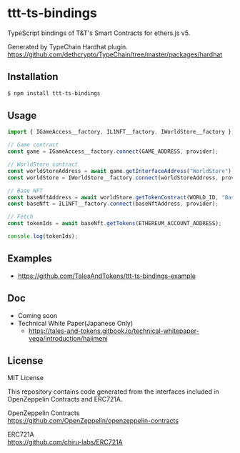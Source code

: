 # ttt-ts-bindings

TypeScript bindings of T&T's Smart Contracts for ethers.js v5.

Generated by TypeChain Hardhat plugin.  
https://github.com/dethcrypto/TypeChain/tree/master/packages/hardhat

## Installation

```bash
$ npm install ttt-ts-bindings
```

## Usage

```typescript
import { IGameAccess__factory, IL1NFT__factory, IWorldStore__factory } from "ttt-ts-bindings";

// Game contract
const game = IGameAccess__factory.connect(GAME_ADDRESS, provider);

// WorldStore contract
const worldStoreAddress = await game.getInterfaceAddress("WorldStore");
const worldStore = IWorldStore__factory.connect(worldStoreAddress, provider);

// Base NFT
const baseNftAddress = await worldStore.getTokenContract(WORLD_ID, "BaseNFT");
const baseNft = IL1NFT__factory.connect(baseNftAddress, provider);

// Fetch 
const tokenIds = await baseNft.getTokens(ETHEREUM_ACCOUNT_ADDRESS);

console.log(tokenIds);
```

## Examples

- https://github.com/TalesAndTokens/ttt-ts-bindings-example

## Doc

- Coming soon
- Technical White Paper(Japanese Only) 
  - https://tales-and-tokens.gitbook.io/technical-whitepaper-vega/introduction/hajimeni

## License

MIT License

This repository contains code generated from the interfaces included in OpenZeppelin Contracts and ERC721A.

OpenZeppelin Contracts  
https://github.com/OpenZeppelin/openzeppelin-contracts

ERC721A  
https://github.com/chiru-labs/ERC721A
